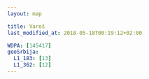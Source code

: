 ```yaml
---
layout: map

title: Varoš
last_modified_at: 2018-05-18T00:19:12+02:00

WDPA: [145417]
geoSrbija:
  L1_183: [13]
  L1_362: [12]
---
```

